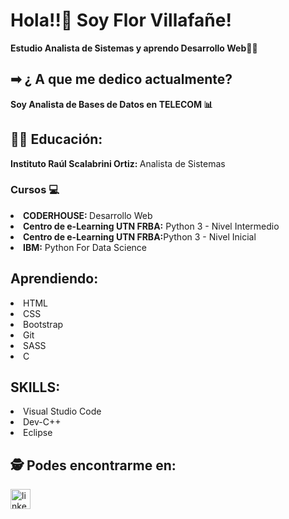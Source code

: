 <!DOCTYPE html>
<html lang="en">
<head>
    <meta charset="UTF-8">
    <meta http-equiv="X-UA-Compatible" content="IE=edge">
    <meta name="viewport" content="width=device-width, initial-scale=1.0">
</head>
<body>
   <h1>Hola!!👋 Soy Flor Villafañe! </h1>
   <strong><p>Estudio Analista de Sistemas y aprendo Desarrollo Web👩‍💻</p></strong>
   
   <h2> ➡ ¿ A que me dedico actualmente?</h2>
   <strong><p>Soy Analista de Bases de Datos en <strong>TELECOM</strong> 📊</p></strong>
   
   <h2>👩‍🎓 Educación:</h2>

   <div>
     <p><strong>Instituto Raúl Scalabrini Ortiz: </strong> Analista de Sistemas</p>
   </div>

   <h3>Cursos 💻</h3>
   <div>
       <li><strong>CODERHOUSE: </strong> Desarrollo Web</li>
       <li><strong>Centro de e-Learning UTN FRBA:</strong> Python 3 - Nivel Intermedio</li>
       <li><strong>Centro de e-Learning UTN FRBA:</strong>Python 3 - Nivel Inicial</li>
       <li><strong>IBM:</strong> Python For Data Science</li>      
   </div>

  <h2>Aprendiendo:</h2>
  <div>
      <li>HTML</li>
      <li>CSS</li>
      <li>Bootstrap</li>
      <li>Git</li>
      <li>SASS</li>
      <li>C</li>
  </div>
  <h2>SKILLS:</h2>
  <div>
     <li>Visual Studio Code</li>
     <li>Dev-C++</li>
     <li>Eclipse</li>
  </div>  
    <h2>🕵 Podes encontrarme en: </h2>
    <div>
    <a href="www.linkedin.com/in/florvillafañe/" target="blank" rel="noopener">
        <img src='https://cdn.jsdelivr.net/npm/simple-icons@3.0.1/icons/linkedin.svg' alt='linkedin' height='32'> 
        </a>
      </div>
  
</body>
</html>
